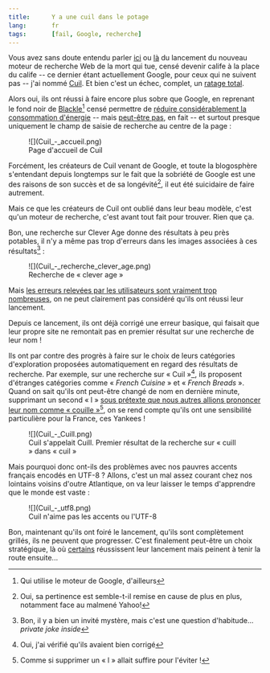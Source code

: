 ```yaml
---
title:      Y a une cuil dans le potage
lang:       fr
tags:       [fail, Google, recherche]
---
```


Vous avez sans doute entendu parler [ici](http://fr.techcrunch.com/2008/07/28/lancement-officiel-de-cuil-avec-120-milliards-de-pages-indexees-google-a-t-il-de-quoi-trembler/) ou [là](http://www.accessoweb.com/Cuil-le-moteur-de-recherche-qui-veut-concurrencer-Google_a3817.html) du lancement du nouveau moteur de recherche Web de la mort qui tue, censé devenir calife à la place du calife -- ce dernier étant actuellement Google, pour ceux qui ne suivent pas -- j'ai nommé [Cuil](http://www.cuil.com/). Et bien c'est un échec, complet, un [ratage total](http://fr.techcrunch.com/2008/07/30/cuil-pas-encore-sicool-que-cela-ou-comment-rater-son-lancement/).


Alors oui, ils ont réussi à faire encore plus sobre que Google, en reprenant le fond noir de [Blackle](http://www.blackle.com/)[^1] censé permettre de [réduire considérablement la consommation d'énergie](http://www.blackle.com/about/) -- mais [peut-être pas](http://googleblog.blogspot.com/2007/08/is-black-new-green.html), en fait -- et surtout presque uniquement le champ de saisie de recherche au centre de la page :

<figure>
  ![](Cuil_-_accueil.png)
  <figcaption>
  Page d'accueil de Cuil
  </figcaption>
</figure>


Forcément, les créateurs de Cuil venant de Google, et toute la blogosphère s'entendant depuis longtemps sur le fait que la sobriété de Google est une des raisons de son succès et de sa longévité[^2], il eut été suicidaire de faire autrement.

Mais ce que les créateurs de Cuil ont oublié dans leur beau modèle, c'est qu'un moteur de recherche, c'est avant tout fait pour trouver. Rien que ça.

Bon, une recherche sur Clever Age donne des résultats à peu près potables, il n'y a même pas trop d'erreurs dans les images associées à ces résultats[^3] :

<figure>
  ![](Cuil_-_recherche_clever_age.png)
  <figcaption>
  Recherche de « clever age »
  </figcaption>
</figure>


Mais [les erreurs relevées par les utilisateurs sont vraiment trop nombreuses](http://www.twine.com/item/11c7xndns-5l/cuil-not-the-apple-of-search), on ne peut clairement pas considéré qu'ils ont réussi leur lancement.

Depuis ce lancement, ils ont déjà corrigé une erreur basique, qui faisait que leur propre site ne remontait pas en premier résultat sur une recherche de leur nom !

Ils ont par contre des progrès à faire sur le choix de leurs catégories d'exploration proposées automatiquement en regard des résultats de recherche. Par exemple, sur une recherche sur « Cuil »[^4], ils proposent d'étranges catégories comme « *French Cuisine* » et « *French Breads* ». Quand on sait qu'ils ont peut-être changé de nom en dernière minute, supprimant un second « l » [sous prétexte que nous autres allions prononcer leur nom comme « couille »](http://www.appscout.com/2008/07/cuil_and_the_rumor_of_the_fren_1.php)[^5], on se rend compte qu'ils ont une sensibilité particulière pour la France, ces Yankees !

<figure>
  ![](Cuil_-_Cuill.png)
  <figcaption>
  Cuil s'appelait Cuill. Premier résultat de la recherche sur « cuill » dans « cuil »
  </figcaption>
</figure>


Mais pourquoi donc ont-ils des problèmes avec nos pauvres accents français encodés en UTF-8 ? Allons, c'est un mal assez courant chez nos lointains voisins d'outre Atlantique, on va leur laisser le temps d'apprendre que le monde est vaste :

<figure>
  ![](Cuil_-_utf8.png)
  <figcaption>
  Cuil n'aime pas les accents ou l'UTF-8
  </figcaption>
</figure>


Bon, maintenant qu'ils ont foiré le lancement, qu'ils sont complètement grillés, ils ne peuvent que progresser. C'est finalement peut-être un choix stratégique, là où [certains](http://twitter.com/) réussissent leur lancement mais peinent à tenir la route ensuite...


[^1]: Qui utilise le moteur de Google, d'ailleurs

[^2]: Oui, sa pertinence est semble-t-il remise en cause de plus en plus, notamment face au malmené Yahoo!

[^3]: Bon, il y a bien un invité mystère, mais c'est une question d'habitude... *private joke inside*

[^4]: Oui, j'ai vérifié qu'ils avaient bien corrigé

[^5]: Comme si supprimer un « l » allait suffire pour l'éviter !
